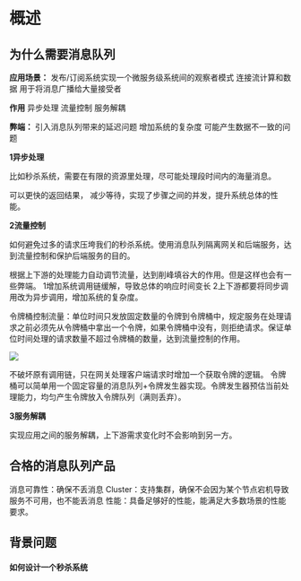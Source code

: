 # 概述

## 为什么需要消息队列

**应用场景：**
发布/订阅系统实现一个微服务级系统间的观察者模式
连接流计算和数据
用于将消息广播给大量接受者

**作用**
异步处理
流量控制
服务解耦

**弊端：**
引入消息队列带来的延迟问题
增加系统的复杂度
可能产生数据不一致的问题

**1异步处理**

比如秒杀系统，需要在有限的资源里处理，尽可能处理段时间内的海量消息。

可以更快的返回结果，
减少等待，实现了步骤之间的并发，提升系统总体的性能。

**2流量控制**

如何避免过多的请求压垮我们的秒杀系统。使用消息队列隔离网关和后端服务，达到流量控制和保护后端服务的目的。

根据上下游的处理能力自动调节流量，达到削峰填谷大的作用。但是这样也会有一些弊端。
1增加系统调用链缓解，导致总体的响应时间变长
2上下游都要将同步调用改为异步调用，增加系统的复杂度。

令牌桶控制流量：单位时间只发放固定数量的令牌到令牌桶中，规定服务在处理请求之前必须先从令牌桶中拿出一个令牌，如果令牌桶中没有，则拒绝请求。保证单位时间处理的请求数量不超过令牌桶的数量，达到流量控制的作用。

![](http://learn.lianglianglee.com/%E4%B8%93%E6%A0%8F/%E6%B6%88%E6%81%AF%E9%98%9F%E5%88%97%E9%AB%98%E6%89%8B%E8%AF%BE/assets/2c4e42056b78fff7746de28245910f89.jpg)



不破坏原有调用链，只在网关处理客户端请求时增加一个获取令牌的逻辑。
令牌桶可以简单用一个固定容量的消息队列+令牌发生器实现。令牌发生器预估当前处理能力，均匀产生令牌放入令牌队列（满则丢弃）。

**3服务解耦**

实现应用之间的服务解耦，上下游需求变化时不会影响到另一方。



## 合格的消息队列产品

消息可靠性：确保不丢消息
Cluster：支持集群，确保不会因为某个节点宕机导致服务不可用，也不能丢消息
性能：具备足够好的性能，能满足大多数场景的性能要求。









## 背景问题



#### 如何设计一个秒杀系统

